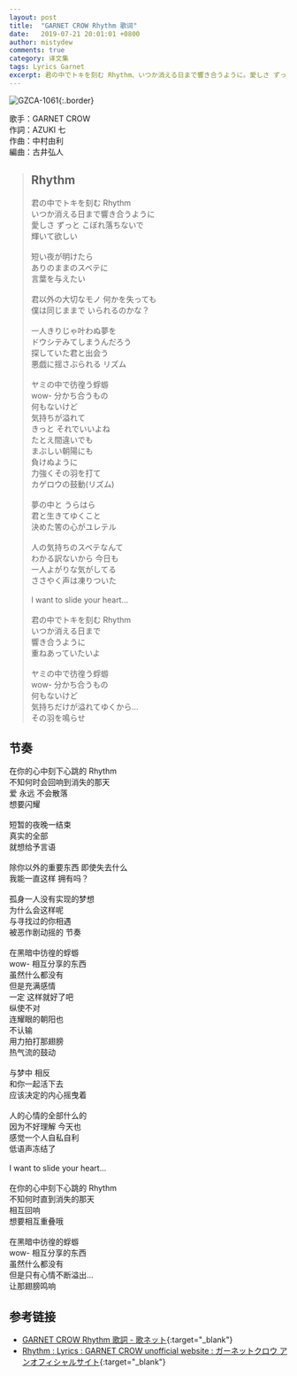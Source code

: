 ```yaml
---
layout: post
title:  "GARNET CROW Rhythm 歌词"
date:   2019-07-21 20:01:01 +0800
author: mistydew
comments: true
category: 译文集
tags: Lyrics Garnet
excerpt: 君の中でトキを刻む Rhythm、いつか消える日まで響き合うように。愛しさ ずっと こぼれ落ちないで、輝いて欲しい。
---
```

![GZCA-1061](https://ganekuro.github.io/images/discography/album/GZCA-1061.jpg){:.border}

歌手：GARNET CROW<br>
作詞：AZUKI 七<br>
作曲：中村由利<br>
編曲：古井弘人

<blockquote class="original">
  <h2>Rhythm</h2>
  <p>
    君の中でトキを刻む Rhythm<br>
    いつか消える日まで響き合うように<br>
    愛しさ ずっと こぼれ落ちないで<br>
    輝いて欲しい<br>
    <br>
    短い夜が明けたら<br>
    ありのままのスベテに<br>
    言葉を与えたい<br>
    <br>
    君以外の大切なモノ 何かを失っても<br>
    僕は同じままで いられるのかな？<br>
    <br>
    一人きりじゃ叶わぬ夢を<br>
    ドウシテみてしまうんだろう<br>
    探していた君と出会う<br>
    悪戯に揺さぶられる リズム<br>
    <br>
    ヤミの中で彷徨う蜉蝣<br>
    wow- 分かち合うもの<br>
    何もないけど<br>
    気持ちが溢れて<br>
    きっと それでいいよね<br>
    たとえ間違いでも<br>
    まぶしい朝陽にも<br>
    負けぬように<br>
    力強くその羽を打て<br>
    カゲロウの鼓動(リズム)<br>
    <br>
    夢の中と うらはら<br>
    君と生きてゆくこと<br>
    決めた筈の心がユレテル<br>
    <br>
    人の気持ちのスベテなんて<br>
    わかる訳ないから 今日も<br>
    一人よがりな気がしてる<br>
    ささやく声は凍りついた<br>
    <br>
    I want to slide your heart...<br>
    <br>
    君の中でトキを刻む Rhythm<br>
    いつか消える日まで<br>
    響き合うように<br>
    重ねあっていたいよ<br>
    <br>
    ヤミの中で彷徨う蜉蝣<br>
    wow- 分かち合うもの<br>
    何もないけど<br>
    気持ちだけが溢れてゆくから…<br>
    その羽を鳴らせ
  </p>
</blockquote>

<div class="translation">
  <h2>节奏</h2>
  <p>
    在你的心中刻下心跳的 Rhythm<br>
    不知何时会回响到消失的那天<br>
    爱 永远 不会散落<br>
    想要闪耀<br>
    <br>
    短暂的夜晚一结束<br>
    真实的全部<br>
    就想给予言语<br>
    <br>
    除你以外的重要东西 即使失去什么<br>
    我能一直这样 拥有吗？<br>
    <br>
    孤身一人没有实现的梦想<br>
    为什么会这样呢<br>
    与寻找过的你相遇<br>
    被恶作剧动摇的 节奏<br>
    <br>
    在黑暗中彷徨的蜉蝣<br>
    wow- 相互分享的东西<br>
    虽然什么都没有<br>
    但是充满感情<br>
    一定 这样就好了吧<br>
    纵使不对<br>
    连耀眼的朝阳也<br>
    不认输<br>
    用力拍打那翅膀<br>
    热气流的鼓动<br>
    <br>
    与梦中 相反<br>
    和你一起活下去<br>
    应该决定的内心摇曳着<br>
    <br>
    人的心情的全部什么的<br>
    因为不好理解 今天也<br>
    感觉一个人自私自利<br>
    低语声冻结了<br>
    <br>
    I want to slide your heart...<br>
    <br>
    在你的心中刻下心跳的 Rhythm<br>
    不知何时直到消失的那天<br>
    相互回响<br>
    想要相互重叠哦<br>
    <br>
    在黑暗中彷徨的蜉蝣<br>
    wow- 相互分享的东西<br>
    虽然什么都没有<br>
    但是只有心情不断溢出…<br>
    让那翅膀鸣响
  </p>
</div>

## 参考链接

* [GARNET CROW Rhythm 歌詞 - 歌ネット](https://www.uta-net.com/song/20121/){:target="_blank"}
* [Rhythm : Lyrics : GARNET CROW unofficial website : ガーネットクロウ アンオフィシャルサイト](https://ganekuro.github.io/lyrics/original/Rhythm.html){:target="_blank"}
